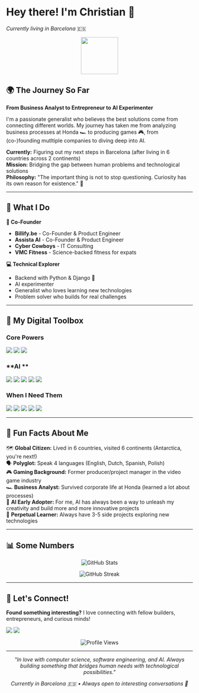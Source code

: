 # Hey there! I'm Christian 👋
*Currently living in Barcelona* 🇪🇸

<p align="center">
<img src="https://media.giphy.com/media/M9gbBd9nbDrOTu1Mqx/giphy.gif" width="100"/>
</p>

## 🌍 The Journey So Far

**From Business Analyst to Entrepreneur to AI Experimenter**

I'm a passionate generalist who believes the best solutions come from connecting different worlds. My journey has taken me from analyzing business processes at Honda 🏎️ to producing games 🎮, from (co-)founding mutltiple companies to diving deep into AI.

**Currently:** Figuring out my next steps in Barcelona (after living in 6 countries across 2 continents)  
**Mission:** Bridging the gap between human problems and technological solutions  
**Philosophy:** "The important thing is not to stop questioning. Curiosity has its own reason for existence." 🧠

---

## 🚀 What I Do

**🏢 Co-Founder**
- **Billify.be** - Co-Founder & Product Engineer
- **Assista AI** - Co-Founder & Product Engineer
- **Cyber Cowboys** - IT Consulting
- **VMC Fitness** - Science-backed fitness for expats

**💻 Technical Explorer**
- Backend with Python & Django 🐍
- AI experimenter 
- Generalist who loves learning new technologies
- Problem solver who builds for real challenges

---

## 🔧 My Digital Toolbox

### **Core Powers**
<p>
<img src="https://img.shields.io/static/v1?logo=python&label&color=4B8BBE&message=Python&logoColor=white&logoWidth=20">
<img src="https://img.shields.io/static/v1?logo=django&label&color=092e20&message=Django&logoColor=white&logoWidth=20">
<img src="https://img.shields.io/static/v1?logo=postgresql&label&color=4169E1&message=PostgreSQL&logoColor=white&logoWidth=20">
</p>

### **AI **
<p>
<img src="https://img.shields.io/static/v1?logo=openai&label&color=412991&message=OpenAI&logoColor=white&logoWidth=20">
<img src="https://img.shields.io/static/v1?logo=anthropic&label&color=1A1A1A&message=Anthropic&logoColor=white&logoWidth=20">
<img src="https://img.shields.io/static/v1?logo=cursor&label&color=2D2D2D&message=Cursor&logoColor=white&logoWidth=20">
<img src="https://img.shields.io/static/v1?logo=google-gemini&label&color=4285F4&message=Gemini&logoColor=white&logoWidth=20">
<img src="https://img.shields.io/static/v1?logo=claude&label&color=F9B233&message=Claude%20Code&logoColor=white&logoWidth=20">

</p>

### **When I Need Them**
<p>
<img src="https://img.shields.io/static/v1?logo=typescript&label&color=3178C6&message=TypeScript&logoColor=white&logoWidth=20">
<img src="https://img.shields.io/static/v1?logo=react&label&color=61DAFB&message=React&logoColor=white&logoWidth=20">
<img src="https://img.shields.io/static/v1?logo=fastapi&label&color=009688&message=FastAPI&logoColor=white&logoWidth=20">
<img src="https://img.shields.io/static/v1?logo=flask&label&color=000000&message=Flask&logoColor=white&logoWidth=20">
<img src="https://img.shields.io/static/v1?logo=microsoft-sql-server&label&color=CC2927&message=SQL%20Server&logoColor=white&logoWidth=20">

</p>

---

## 🌟 Fun Facts About Me

🗺️ **Global Citizen:** Lived in 6 countries, visited 6 continents (Antarctica, you're next!)  
🗣️ **Polyglot:** Speak 4 languages (English, Dutch, Spanish, Polish)  
🎮 **Gaming Background:** Former producer/project manager in the video game industry  
🏎️ **Business Analyst:** Survived corporate life at Honda (learned a lot about processes)  
🤖 **AI Early Adopter:** For me, AI has always been a way to unleash my creativity and build more and more innovative projects  
🔬 **Perpetual Learner:** Always have 3-5 side projects exploring new technologies  

---

## 📊 Some Numbers

<p align="center">
<img src="https://github-readme-stats.vercel.app/api?username=christianvuye&show_icons=true&theme=radical&count_private=true" alt="GitHub Stats" />
</p>

<p align="center">
<img src="https://github-readme-streak-stats.herokuapp.com/?user=christianvuye&theme=radical" alt="GitHub Streak" />
</p>

---

## 🤝 Let's Connect!

**Found something interesting?** I love connecting with fellow builders, entrepreneurs, and curious minds!

[<img src="https://img.shields.io/static/v1?logo=gmail&label&color=EA4335&message=christian.vuye&logoColor=white&logoWidth=20">](mailto:otta.ladybug808@passmail.net)
[<img src="https://img.shields.io/static/v1?logo=linkedin&label&color=0A66C2&message=christianvuye&logoColor=white&logoWidth=20">](https://www.linkedin.com/in/christianvuye/)

<p align="center">
<img src="https://komarev.com/ghpvc/?username=christianvuye&style=flat-square&color=blue" alt="Profile Views"/>
</p>

---

<p align="center">
<em>"In love with computer science, software engineering, and AI. Always building something that bridges human needs with technological possibilities."</em>
</p>

<p align="center">
<em>Currently in Barcelona 🇪🇸 • Always open to interesting conversations 💬</em>
</p>
